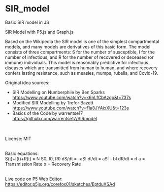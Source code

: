 # SIR_model
Basic SIR model in JS

SIR Model with P5.js and Graph.js 

Based on the Wikipedia the SIR model is one of the simplest compartmental models, 
and many models are derivatives of this basic form. The model consists of three compartments: 
S for the number of susceptible, I for the number of infectious, and R for the number of recovered or deceased 
(or immune) individuals. This model is reasonably predictive for infectious diseases which are transmitted from
human to human, and where recovery confers lasting resistance, such as measles, mumps, rubella, and Covid-19.

  Original idea sources:
  - SIR Modelling on Numberphile by Ben Sparks
      https://www.youtube.com/watch?v=k6nLfCbAzgo&t=737s
  - Modified SIR Modelling by Trefor Bazett
      https://www.youtube.com/watch?v=f1a8JYAixXU&t=123s
  - Basics of the Code by warrentse17
      https://github.com/warrentse17/SIRmodel
  
<br><br>License: MIT
  
  <br>Basic equations:<br>
  S(t)+I(t)+R(t) = N
  S0, I0, R0
  dS/dt = -aSI
  dI/dt = aSI - bI
  dR/dt = rI
  a = Transmission Rate
  b = Recovery Rate
  
  
  <br>Live code on P5 Web Editor: https://editor.p5js.org/corefox01/sketches/EptduXSAd
